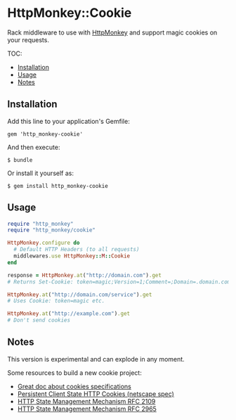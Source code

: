 # HttpMonkey::Cookie

Rack middleware to use with [HttpMonkey](https://github.com/rogerleite/http_monkey) and support magic cookies on your requests.

TOC:

* [Installation](#installation)
* [Usage](#usage)
* [Notes](#notes)

## Installation

Add this line to your application's Gemfile:

    gem 'http_monkey-cookie'

And then execute:

    $ bundle

Or install it yourself as:

    $ gem install http_monkey-cookie

## Usage

``` ruby
require "http_monkey"
require "http_monkey/cookie"

HttpMonkey.configure do
  # Default HTTP Headers (to all requests)
  middlewares.use HttpMonkey::M::Cookie
end

response = HttpMonkey.at("http://domain.com").get
# Returns Set-Cookie: token=magic;Version=1;Comment=;Domain=.domain.com.br;Path=/;Max-Age=999999999;httpOnly

HttpMonkey.at("http://domain.com/service").get
# Uses Cookie: token=magic etc.

HttpMonkey.at("http://example.com").get
# Don't send cookies
```

## Notes

This version is experimental and can explode in any moment.

Some resources to build a new cookie project:
* [Great doc about cookies specifications](http://hc.apache.org/httpclient-3.x/cookies.html)
* [Persistent Client State HTTP Cookies (netscape spec)](http://curl.haxx.se/rfc/cookie_spec.html)
* [HTTP State Management Mechanism RFC 2109](http://pretty-rfc.herokuapp.com/RFC2109)
* [HTTP State Management Mechanism RFC 2965](http://pretty-rfc.herokuapp.com/RFC2965)
